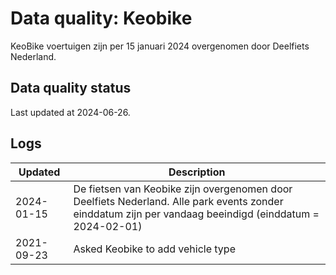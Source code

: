 # Data quality: Keobike

KeoBike voertuigen zijn per 15 januari 2024 overgenomen door Deelfiets Nederland. 

## Data quality status

Last updated at 2024-06-26.

## Logs

| Updated    | Description
| ----       | ---
| 2024-01-15 | De fietsen van Keobike zijn overgenomen door Deelfiets Nederland. Alle park events zonder einddatum zijn per vandaag beeindigd (einddatum = 2024-02-01)
| 2021-09-23 | Asked Keobike to add vehicle type
